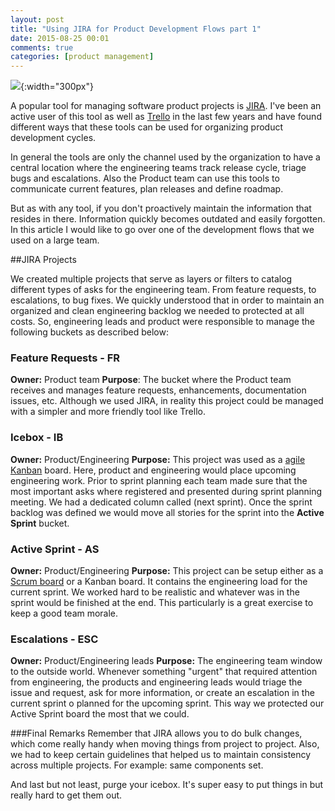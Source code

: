 ```yaml
---
layout: post
title: "Using JIRA for Product Development Flows part 1"
date: 2015-08-25 00:01
comments: true
categories: [product management]
---
```


![](https://www.atlassian.com/wac/software/jira/sectionWrap/0/column/0/imageBinary/jira_rbg_darkblue.svg){:width="300px"}

A popular tool for managing software product projects is [JIRA](https://www.atlassian.com/software/jira). I've been an active user of this tool as well as [Trello](https://trello.com/) in the last few years and have found different ways that these tools can be used for organizing product development cycles. 

In general the tools are only the channel used by the organization to have a central location where the engineering teams track release cycle, triage bugs and escalations. Also the Product team can use this tools to communicate current features, plan releases and define roadmap.

But as with any tool, if you don't proactively maintain the information that resides in there. Information quickly becomes outdated and easily forgotten.
In this article I would like to go over one of the development flows that we used on a large team.
<!--more-->

##JIRA Projects

We created multiple projects that serve as layers or filters to catalog different types of asks for the engineering team. From feature requests, to escalations, to bug fixes. We quickly understood that in order to maintain an organized and clean engineering backlog we needed to protected at all costs. So, engineering leads and product were responsible to manage the following buckets as described below:

### Feature Requests - FR
**Owner:** Product team
**Purpose**: The bucket where the Product team receives and manages feature requests, enhancements, documentation issues, etc.
Although we used JIRA,  in reality this project could be managed with a simpler and more friendly tool like Trello.

### Icebox - IB
**Owner:** Product/Engineering
**Purpose:** This project was used as a [agile Kanban](https://www.atlassian.com/agile/kanban) board. Here,  product and engineering would place upcoming engineering work. Prior to sprint planning each team made sure that the most important asks where registered and presented during sprint planning meeting. We had a dedicated column called (next sprint). Once the sprint backlog was defined we would move all stories for the sprint into the **Active Sprint** bucket.

### Active Sprint - AS
**Owner:** Product/Engineering
**Purpose:**  This project can be setup either as a [Scrum board](https://www.atlassian.com/agile/scrum) or a Kanban board. It contains the engineering load for the current sprint. We worked hard to be realistic and whatever was in the sprint would be finished at the end. This particularly is a great exercise to keep a good team morale.

### Escalations - ESC
**Owner:** Product/Engineering leads
**Purpose:** The engineering team window to the outside world. Whenever something "urgent" that required attention from engineering, the products and engineering leads would triage the issue and request, ask for more information, or create an escalation in the current sprint o planned for the upcoming sprint.  This way we protected our Active Sprint board the most that we could.

###Final Remarks
Remember that JIRA allows you to do bulk changes, which come really handy when moving things from project to project. Also, we had to keep certain guidelines that helped us to maintain consistency across multiple projects. For example: same components set.

And last but not least, purge your icebox. It's super easy to put things in but really hard to get them out.
